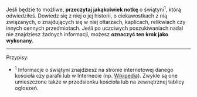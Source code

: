 Jeśli będzie to możliwe, **przeczytaj jakąkolwiek notkę** o świątyni<sup>1</sup>, którą odwiedziłeś. Dowiedz się z niej o jej historii, o ciekawostkach z nią związanych, o znajdujących się w niej ołtarzach, kaplicach, relikwiach czy innych cennych przedmiotach. Jeśli po uczciwych poszukiwaniach nadal nie znajdziesz żadnych informacji, możesz **oznaczyć ten krok jako wykonany**.

---
Przypisy:

- <sup>1</sup> Informacje o świątyni znajdziesz na stronie internetowej danego kościoła czy parafii lub w Internecie (np. <a target="_blank" href="https://pl.wikipedia.org/wiki/Kategoria:Diecezje_rzymskokatolickie_w_Polsce">Wikipedia</a>). Zwykle są one umieszczone także w przedsionku kościoła lub na zewnętrznej tablicy ogłoszeń.
